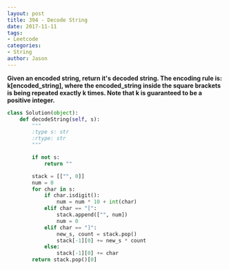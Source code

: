 ```yaml
---
layout: post
title: 394 - Decode String
date: 2017-11-11
tags:
- Leetcode
categories:
- String
author: Jason
---
```

**Given an encoded string, return it's decoded string. The encoding rule is: k[encoded_string], where the encoded_string inside the square brackets is being repeated exactly k times. Note that k is guaranteed to be a positive integer.**


```python
class Solution(object):
    def decodeString(self, s):
        """
        :type s: str
        :rtype: str
        """

        if not s:
            return ""

        stack = [["", 0]]
        num = 0
        for char in s:
            if char.isdigit():
                num = num * 10 + int(char)
            elif char == "[":
                stack.append(["", num])
                num = 0
            elif char == "]":
                new_s, count = stack.pop()
                stack[-1][0] += new_s * count
            else:
                stack[-1][0] += char
        return stack.pop()[0]
```
